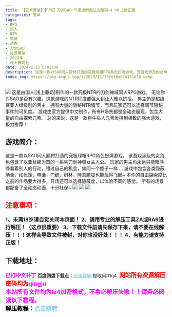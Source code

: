 ```yaml
---
title: 【安卓直装】【RPG】刀剑SAO~气息遮断魔法的陷阱~Ⅱ v0.1修正版
categories: 安卓
tags:
- RPG
- 同人
- NTR
- 策略
- 动态
- 刀剑SAO
- 经营模拟
- 2023年
- 浅上藤奶社
date: 2024-1-13 8:01:00
description: 这是一款以SAO同人题材打造的究极绿帽RPG角色扮演游戏。该游戏涉及的女角色包含了以亚丝娜为首的一系列刀剑神域女主人公。玩家的男主角永远只能眼睁睁看着别人的行动，错过自己的机会，如同一个傻子一样 …游戏中包含各类隐蔽场合，如帐篷，电话，门缝，树林，睡意朦胧也能玩得飞起~
index_img: https://img.acgus.top/i/2023/11/79fef6a07a131030.webp
---
```

![](https://img.acgus.top/i/2023/11/79fef6a07a131030.webp)
这是由国人[浅上藤奶]制作的一款究极NTR的刀剑神域同人RPG游戏。
无论你对SAO是否有兴趣，这款游戏的NTR程度都强大到让人难以抗拒。
男主仍是超级赛亚人绿级别的苦主，拥有大量的隐秘NTR情节，而且玩家还可以选择调节隐秘事件的可见度。
游戏由官方提供中文制作，所有H场景都是全动态展现，包含大量的自由探索元素。
总的来说，这是一款将牛头人元素发挥到极致的强大游戏，极力推荐！

## 游戏简介：
这是一款以SAO同人题材打造的究极绿帽RPG角色扮演游戏。
该游戏涉及的女角色包含了以亚丝娜为首的一系列刀剑神域女主人公。
玩家的男主角永远只能眼睁睁看着别人的行动，错过自己的机会，如同一个傻子一样 …
游戏中包含各类隐蔽场合，如帐篷，电话，门缝，树林，睡意朦胧也能玩得飞起~
本作的自由探索度比之前的作品要大得多，开场还可以选择隐蔽度，以体验不同的感觉。
所有的场景都配备了全动态动画，十分社保~
![](https://img.acgus.top/i/2023/11/c97cd66cf7131037.webp)
![](https://img.acgus.top/i/2023/11/64f4ec9440131034.webp)
![](https://img.acgus.top/i/2023/11/f5027d7960131032.webp)





## <font color=#FF0000 >注意事项：</font>
<font size=3><b>1、未满18岁请自觉关闭本页面！
2、请用专业的解压工具ZA或RAR进行解压！（这点很重要）
3、下载文件前请先保存下来，请不要在线解压！！！这样会导致文件被封，对你也没好处！！！
4、有能力请支持正版！</b></font>

## 下载地址：
<font color=#FF00FF size=3><b>已打中文补丁</b></font>
<b>百度网盘下载点：</b><a href="https://pan.baidu.com/s/1Ud3Z440JEoIMyW7X1VmFHA?pwd=11q4" style="color: #87CEEB;"><b>点击跳转</b></a> 提取码:11q4
<a style="padding: 0" href="https://post.qingju.org/AD/"><img style="max-width:100%" src="https://img.acgus.top/i/2024/07/478f689b8021d8d499ab43d21acf137a.gif" alt=""></a>
<b><font color=#FF0000 size=4>网站所有资源解压密码均为</b></font><b><font color=#FF00FF size=4>qingju</font><font color=#FF0000 ></font></b><br><b><font color=#FF00FF size=4>本站所有文件均为lz4加密格式，不看必解压失败！！请务必阅读以下教程。</b></font><br><b><font color=#000 size=4>解压教程：</b><a href="https://post.qingju.org/tutorial/000/" style="color: #87CEEB;"><b>点击跳转</b></a>